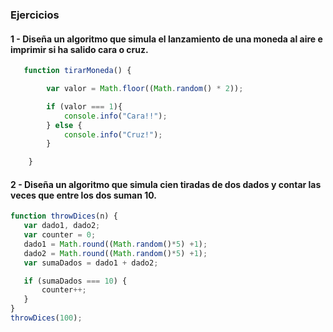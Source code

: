 ### Ejercicios
#### 1 - Diseña un algoritmo que simula el lanzamiento de una moneda al aire e imprimir si ha salido cara o cruz.

```js
   function tirarMoneda() {

        var valor = Math.floor((Math.random() * 2));

        if (valor === 1){
            console.info("Cara!!");
        } else {
            console.info("Cruz!");
        }

    }
 ```
 #### 2 - Diseña un algoritmo que simula cien tiradas de dos dados y contar las veces que entre los dos suman 10.
 
 ```js
function throwDices(n) {
	var dado1, dado2;
	var counter = 0;
	dado1 = Math.round((Math.random()*5) +1);
	dado2 = Math.round((Math.random()*5) +1);
	var sumaDados = dado1 + dado2;

	if (sumaDados === 10) {
		counter++;
	}
}
throwDices(100);
```

